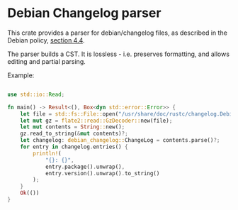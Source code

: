 Debian Changelog parser
=======================

This crate provides a parser for debian/changelog files, as described in the
Debian policy,
[section 4.4](https://www.debian.org/doc/debian-policy/ch-source.html#debian-changelog-debian-changelog).

The parser builds a CST. It is lossless - i.e. preserves formatting, and allows
editing and partial parsing.

Example:

```rust

use std::io::Read;

fn main() -> Result<(), Box<dyn std::error::Error>> {
    let file = std::fs::File::open("/usr/share/doc/rustc/changelog.Debian.gz")?;
    let mut gz = flate2::read::GzDecoder::new(file);
    let mut contents = String::new();
    gz.read_to_string(&mut contents)?;
    let changelog: debian_changelog::ChangeLog = contents.parse()?;
    for entry in changelog.entries() {
        println!(
            "{}: {}",
            entry.package().unwrap(),
            entry.version().unwrap().to_string()
        );
    }
    Ok(())
}
```

